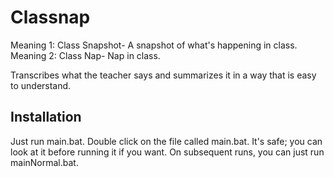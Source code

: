 # Classnap

Meaning 1: Class Snapshot- A snapshot of what's happening in class.
Meaning 2: Class Nap- Nap in class.

Transcribes what the teacher says and summarizes it in a way that is easy to understand.

## Installation
Just run main.bat.
Double click on the file called main.bat.
It's safe; you can look at it before running it if you want.
On subsequent runs, you can just run mainNormal.bat.